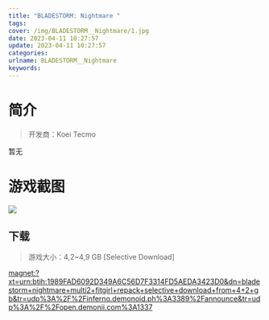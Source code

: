 ```yaml
---
title: "BLADESTORM: Nightmare "
tags: 
cover: /img/BLADESTORM__Nightmare/1.jpg
date: 2023-04-11 10:27:57
update: 2023-04-11 10:27:57
categories: 
urlname: BLADESTORM__Nightmare
keywords: 
---
```

# 简介

> 开发商：Koei Tecmo

暂无

# 游戏截图

![](/img/BLADESTORM__Nightmare/2.jpg)


## 下载

> 游戏大小：4,2~4,9 GB [Selective Download]

[magnet:?xt=urn:btih:1989FAD6092D349A6C56D7F3314FD5AEDA3423D0&amp;dn=bladestorm+nightmare+multi2+fitgirl+repack+selective+download+from+4+2+gb&amp;tr=udp%3A%2F%2Finferno.demonoid.ph%3A3389%2Fannounce&amp;tr=udp%3A%2F%2Fopen.demonii.com%3A1337](magnet:?xt=urn:btih:1989FAD6092D349A6C56D7F3314FD5AEDA3423D0&amp;dn=bladestorm+nightmare+multi2+fitgirl+repack+selective+download+from+4+2+gb&amp;tr=udp%3A%2F%2Finferno.demonoid.ph%3A3389%2Fannounce&amp;tr=udp%3A%2F%2Fopen.demonii.com%3A1337)